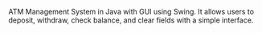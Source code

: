 ATM Management System in Java with GUI using Swing. It allows users to deposit, withdraw, check balance, and clear fields with a simple interface.
